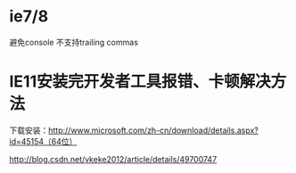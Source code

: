 # ie7/8

避免console
不支持trailing commas

# IE11安装完开发者工具报错、卡顿解决方法

下载安装：http://www.microsoft.com/zh-cn/download/details.aspx?id=45154（64位）

http://blog.csdn.net/vkeke2012/article/details/49700747